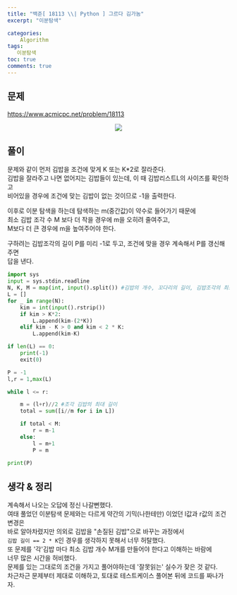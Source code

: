 ```yaml
---
title: "백준[ 18113 \\| Python ] 그르다 김가놈"
excerpt: "이분탐색"

categories:
    Algorithm
tags:
   이분탐색
toc: true
comments: true
---
```

## 문제  
<https://www.acmicpc.net/problem/18113>
<p align = "center"><img src = "../../assets/images/boj/18113.png"></p>

## 풀이

문제와 같이 먼저 김밥을 조건에 맞게 K 또는 K*2로 잘라준다.  
김밥을 잘라주고 나면 없어지는 김밥들이 있는데, 이 때 김밥리스트L의 사이즈를 확인하고  
비어있을 경우에 조건에 맞는 김밥이 없는 것이므로 -1을 출력한다.  
  
이후로 이분 탐색을 하는데 탐색하는 m(중간값)이 약수로 들어가기 때문에  
최소 김밥 조각 수 M 보다 더 작을 경우에 m을 오히려 줄여주고,  
M보다 더 큰 경우에 m을 높여주어야 한다.  

구하려는 김밥조각의 길이 P를 미리 -1로 두고, 조건에 맞을 경우 계속해서 P를 갱신해주면  
답을 낸다.  

```python
import sys
input = sys.stdin.readline
N, K, M = map(int, input().split()) #김밥의 개수, 꼬다리의 길이, 김밥조각의 최소개수
L = []
for _ in range(N):
    kim = int(input().rstrip())
    if kim > K*2:
        L.append(kim-(2*K))
    elif kim - K > 0 and kim < 2 * K:
        L.append(kim-K)

if len(L) == 0:
    print(-1)
    exit(0)

P = -1
l,r = 1,max(L)

while l <= r:

    m = (l+r)//2 #조각 김밥의 최대 길이
    total = sum([i//m for i in L])

    if total < M:
        r = m-1
    else:
        l = m+1
        P = m

print(P)
```  
## 생각 & 정리  
계속해서 나오는 오답에 정신 나갈뻔했다.  
여태 풀었던 이분탐색 문제와는 다르게 약간의 기믹(나한테만) 이었던 l값과 r값의 조건 변경은  
바로 알아차렸지만 의외로 김밥을 "손질된 김밥"으로 바꾸는 과정에서  
`김밥 길이 == 2 * K`인 경우를 생각하지 못해서 너무 허탈했다.  
또 문제를 '각'김밥 마다 최소 김밥 개수 M개를 만들어야 한다고 이해하는 바람에  
너무 많은 시간을 허비했다.  
문제를 있는 그대로의 조건을 가지고 풀어야하는데 '잘못읽는' 실수가 잦은 것 같다.  
차근차근 문제부터 제대로 이해하고, 토대로 테스트케이스 풀어본 뒤에 코드를 짜나가자.


